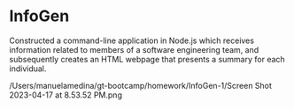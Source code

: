 # InfoGen
Constructed a command-line application in Node.js which receives information related to members of a software engineering team, and subsequently creates an HTML webpage that presents a summary for each individual.

/Users/manuelamedina/gt-bootcamp/homework/InfoGen-1/Screen Shot 2023-04-17 at 8.53.52 PM.png

